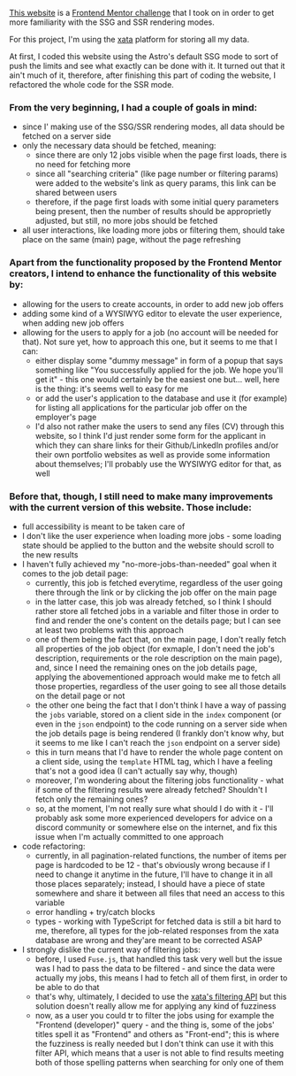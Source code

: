 [This website](https://main--euphonious-valkyrie-eb9208.netlify.app/) is a [Frontend Mentor challenge](https://www.frontendmentor.io/challenges/devjobs-web-app-HuvC_LP4l) that I took on in order to get more familiarity with the SSG and SSR rendering modes.

For this project, I'm using the [xata](https://xata.io/) platform for storing all my data.

At first, I coded this website using the Astro's default SSG mode to sort of push the limits and see what exactly can be done with it. It turned out that it ain't much of it, therefore, after finishing this part of coding the website, I refactored the whole code for the SSR mode.

### From the very beginning, I had a couple of goals in mind:
* since I' making use of the SSG/SSR rendering modes, all data should be fetched on a server side
* only the necessary data should be fetched, meaning:
    - since there are only 12 jobs visible when the page first loads, there is no need for fetching more
    - since all "searching criteria" (like page number or filtering params) were added to the website's link as query params, this link can be shared between users
    - therefore, if the page first loads with some initial query parameters being present, then the number of results should be approprietly adjusted, but still, no more jobs should be fetched
* all user interactions, like loading more jobs or filtering them, should take place on the same (main) page, without the page refreshing

### Apart from the functionality proposed by the Frontend Mentor creators, I intend to enhance the functionality of this website by:
* allowing for the users to create accounts, in order to add new job offers
* adding some kind of a WYSIWYG editor to elevate the user experience, when adding new job offers
* allowing for the users to apply for a job (no account will be needed for that). Not sure yet, how to approach this one, but it seems to me that I can:
    - either display some "dummy message" in form of a popup that says something like "You successfully applied for the job. We hope you'll get it" - this one would certainly be the easiest one but... well, here is the thing: it's seems well to easy for me
    - or add the user's application to the database and use it (for example) for listing all applications for the particular job offer on the employer's page
    - I'd also not rather make the users to send any files (CV) through this website, so I think I'd just render some form for the applicant in which they can share links for their Github/LinkedIn profiles and/or their own portfolio websites as well as provide some information about themselves; I'll probably use the WYSIWYG editor for that, as well

### Before that, though, I still need to make many improvements with the current version of this website. Those include:
* full accessibility is meant to be taken care of
* I don't like the user experience when loading more jobs - some loading state should be applied to the button and the website should scroll to the new results
* I haven't fully achieved my "no-more-jobs-than-needed" goal when it comes to the job detail page:
    - currently, this job is fetched everytime, regardless of the user going there through the link or by clicking the job offer on the main page
    - in the latter case, this job was already fetched, so I think I should rather store all fetched jobs in a variable and filter those in order to find and render the one's content on the details page; but I can see at least two problems with this approach
    - one of them being the fact that, on the main page, I don't really fetch all properties of the job object (for exmaple, I don't need the job's description, requirements or the role description on the main page), and, since I need the remaining ones on the job details page, applying the abovementioned approach would make me to fetch all those properties, regardless of the user going to see all those details on the detail page or not
    - the other one being the fact that I don't think I have a way of passing the `jobs` variable, stored on a client side in the `index` component (or even in the `json` endpoint) to the code running on a server side when the job details page is being rendered (I frankly don't know why, but it seems to me like I can't reach the `json` endpoint on a server side)
    - this in turn means that I'd have to render the whole page content on a client side, using the `template` HTML tag, which I have a feeling that's not a good idea (I can't actually say why, though)
    - moreover, I'm wondering about the filtering jobs functionality - what if some of the filtering results were already fetched? Shouldn't I fetch only the remaining ones?
    - so, at the moment, I'm not really sure what should I do with it - I'll probably ask some more experienced developers for advice on a discord community or somewhere else on the internet, and fix this issue when I'm actually committed to one approach
* code refactoring:
    - currently, in all pagination-related functions, the number of items per page is hardcoded to be 12 - that's obviously wrong because if I need to change it anytime in the future, I'll have to change it in all those places separately; instead, I should have a piece of state somewhere and share it between all files that need an access to this variable
    - error handling + try/catch blocks
    - types - working with TypeScript for fetched data is still a bit hard to me, therefore, all types for the job-related responses from the xata database are wrong and they'are meant to be corrected ASAP
* I strongly dislike the current way of filtering jobs:
    - before, I used `Fuse.js`, that handled this task very well but the issue was I had to pass the data to be filtered - and since the data were actually my jobs, this means I had to fetch all of them first, in order to be able to do that 
    - that's why, ultimately, I decided to use the [xata's filtering API](https://xata.io/docs/sdk/filtering) but this solution doesn't really allow me for applying any kind of fuzziness
    - now, as a user you could tr to filter the jobs using for example the "Frontend (developer)" query - and the thing is, some of the jobs' titles spell it as "Frontend" and others as "Front-end"; this is where the fuzziness is really needed but I don't think can use it with this filter API, which means that a user is not able to find results meeting both of those spelling patterns when searching for only one of them